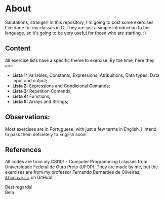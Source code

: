 # About
Salutations, stranger!
In this repository, I'm going to post some exercises I've done for my classes in C. 
They are just a simple introduction to the language, so it's going to be very useful for those who are starting. :)


## Content
All exercise lists have a specific theme to exercise. By the time, here they are:
- **Lista 1:** Variables, Constants, Expressions, Atribuitions, Data types, Data input and output;
- **Lista 2:** Expressions and Condicional Comands;
- **Lista 3:** Repetition Comands;
- **Lista 4:** Functions;
- **Lista 5:** Arrays and Strings;

## Observations:
Most exercises are in Portuguese, with just a few terms in English. I intend to pass them definetely to English soon!

## References
All codes are from my CSI101 - Computer Programming I classes from Universidade Federal de Ouro Preto (UFOP).
They are made by me, but the exercises are from my professor Fernando Bernardes de Oliveiras, [`@fboliveira`](https://github.com/fboliveira) on GitHub!

Best regards!<br>Bela


